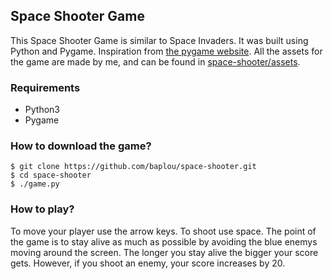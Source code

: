 ## Space Shooter Game
This Space Shooter Game is similar to Space Invaders.
It was built using Python and Pygame.
Inspiration from [the pygame website](https://www.pygame.org/project/633).
All the assets for the game are made by me, and can be found in [space-shooter/assets](https://github.com/baplou/space-shooter/tree/master/assets).

### Requirements
* Python3
* Pygame

### How to download the game?
```
$ git clone https://github.com/baplou/space-shooter.git
$ cd space-shooter
$ ./game.py
```

### How to play?
To move your player use the arrow keys.
To shoot use space.
The point of the game is to stay alive as much as possible by avoiding the blue enemys moving around the screen.
The longer you stay alive the bigger your score gets.
However, if you shoot an enemy, your score increases by 20.
